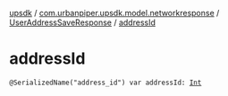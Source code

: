 [upsdk](../../index.md) / [com.urbanpiper.upsdk.model.networkresponse](../index.md) / [UserAddressSaveResponse](index.md) / [addressId](./address-id.md)

# addressId

`@SerializedName("address_id") var addressId: `[`Int`](https://kotlinlang.org/api/latest/jvm/stdlib/kotlin/-int/index.html)